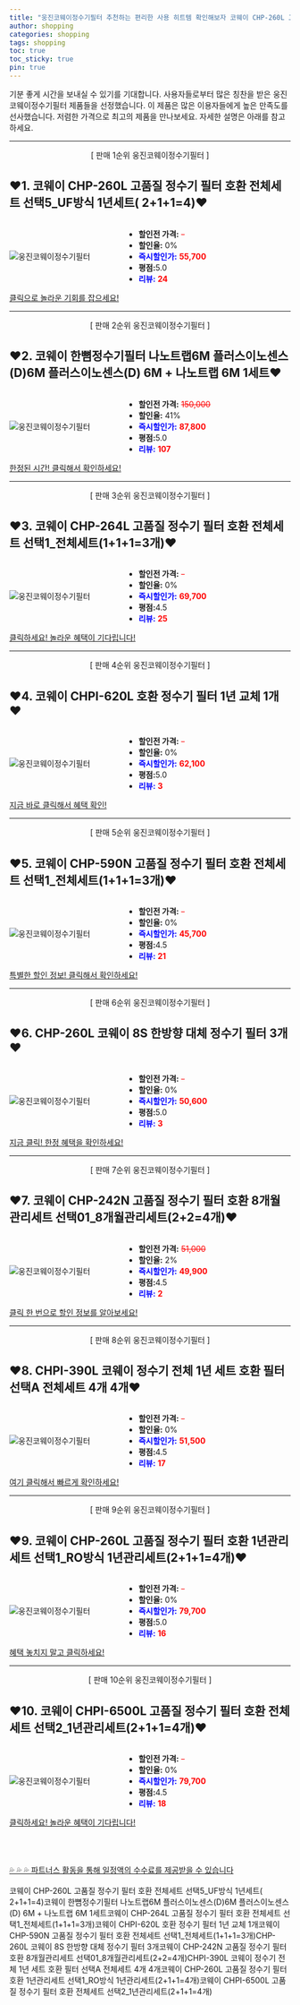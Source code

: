 ```yaml
---
title: "웅진코웨이정수기필터 추천하는 편리한 사용 히트템 확인해보자 코웨이 CHP-260L 고품질 정수기 필터"
author: shopping
categories: shopping
tags: shopping
toc: true
toc_sticky: true
pin: true
---
```

기분 좋게 시간을 보내실 수 있기를 기대합니다. 사용자들로부터 많은 칭찬을 받은 웅진코웨이정수기필터 제품들을 선정했습니다. 이 제품은 많은 이용자들에게 높은 만족도를 선사했습니다. 저렴한 가격으로 최고의 제품을 만나보세요. 자세한 설명은 아래를 참고하세요.

---
<p class="toplist" style="margin: 0 auto; display: block; width: fit-content;">[ 판매 1순위 웅진코웨이정수기필터 ]</p>

<h2><strong>❤️1. 코웨이 CHP-260L 고품질 정수기 필터 호환 전체세트 선택5_UF방식 1년세트( 2+1+1=4)❤️</strong></h2>

<div style="display: flex; align-items: center;">
    <div style="flex: 0.4;">
        <img src="https://thumbnail9.coupangcdn.com/thumbnails/remote/230x230ex/image/vendor_inventory/9f38/7a4a0634057e1091de71f4c6642515a6833795a856cfec5ed25f71e7e218.jpg" alt="웅진코웨이정수기필터" style="max-width: 100%;">
    </div>
    <div style="flex: 0.6; margin-left: 10px;">
        <ul>
            <li><strong>할인전 가격:</strong> <del style="color: red;">-</del></li>
            <li><strong>할인율:</strong> 0%</li>
            <li><span style='color:blue'><strong>즉시할인가:</strong></span> <span style='color:red'><strong>55,700</strong></span></li>
            <li><strong>평점:</strong>5.0</li>
            <li><span style='color:blue'><strong>리뷰:</strong></span> <span style='color:red'><strong>24</strong></span></li>
        </ul>
    </div>
</div>
<div class="center">
    <a href="https://William4Davisa.github.io?lptag=AF9450613&subid=githubio&pageKey=5620106741&traceid=V0-153&itemId=9107816197&vendorItemId=76389947096" class="myButton">
        클릭으로 놀라운 기회를 잡으세요!
    </a>
</div>


---
<p class="toplist" style="margin: 0 auto; display: block; width: fit-content;">[ 판매 2순위 웅진코웨이정수기필터 ]</p>

<h2><strong>❤️2. 코웨이 한뼘정수기필터 나노트랩6M 플러스이노센스(D)6M 플러스이노센스(D) 6M + 나노트랩 6M 1세트❤️</strong></h2>

<div style="display: flex; align-items: center;">
    <div style="flex: 0.4;">
        <img src="https://thumbnail9.coupangcdn.com/thumbnails/remote/230x230ex/image/vendor_inventory/5f85/57b23513061b197cfb5de2aafee2859909e99e4fb430c60d6ae94ec17f88.png" alt="웅진코웨이정수기필터" style="max-width: 100%;">
    </div>
    <div style="flex: 0.6; margin-left: 10px;">
        <ul>
            <li><strong>할인전 가격:</strong> <del style="color: red;">150,000</del></li>
            <li><strong>할인율:</strong> 41%</li>
            <li><span style='color:blue'><strong>즉시할인가:</strong></span> <span style='color:red'><strong>87,800</strong></span></li>
            <li><strong>평점:</strong>5.0</li>
            <li><span style='color:blue'><strong>리뷰:</strong></span> <span style='color:red'><strong>107</strong></span></li>
        </ul>
    </div>
</div>
<div class="center">
    <a href="https://William4Davisa.github.io?lptag=AF9450613&subid=githubio&pageKey=6674126083&traceid=V0-153&itemId=15365554958&vendorItemId=82585718280" class="myButton">
        한정된 시간! 클릭해서 확인하세요!
    </a>
</div>


---
<p class="toplist" style="margin: 0 auto; display: block; width: fit-content;">[ 판매 3순위 웅진코웨이정수기필터 ]</p>

<h2><strong>❤️3. 코웨이 CHP-264L 고품질 정수기 필터 호환 전체세트 선택1_전체세트(1+1+1=3개)❤️</strong></h2>

<div style="display: flex; align-items: center;">
    <div style="flex: 0.4;">
        <img src="https://thumbnail10.coupangcdn.com/thumbnails/remote/230x230ex/image/vendor_inventory/7702/39e002756f2ecdbe1ef5439598b7c991aecdbb4d681910af19708400f2ee.jpg" alt="웅진코웨이정수기필터" style="max-width: 100%;">
    </div>
    <div style="flex: 0.6; margin-left: 10px;">
        <ul>
            <li><strong>할인전 가격:</strong> <del style="color: red;">-</del></li>
            <li><strong>할인율:</strong> 0%</li>
            <li><span style='color:blue'><strong>즉시할인가:</strong></span> <span style='color:red'><strong>69,700</strong></span></li>
            <li><strong>평점:</strong>4.5</li>
            <li><span style='color:blue'><strong>리뷰:</strong></span> <span style='color:red'><strong>25</strong></span></li>
        </ul>
    </div>
</div>
<div class="center">
    <a href="https://William4Davisa.github.io?lptag=AF9450613&subid=githubio&pageKey=133115456&traceid=V0-153&itemId=391280359&vendorItemId=3952297967" class="myButton">
        클릭하세요! 놀라운 혜택이 기다립니다!
    </a>
</div>


---
<p class="toplist" style="margin: 0 auto; display: block; width: fit-content;">[ 판매 4순위 웅진코웨이정수기필터 ]</p>

<h2><strong>❤️4. 코웨이 CHPI-620L 호환 정수기 필터 1년 교체 1개❤️</strong></h2>

<div style="display: flex; align-items: center;">
    <div style="flex: 0.4;">
        <img src="https://thumbnail9.coupangcdn.com/thumbnails/remote/230x230ex/image/vendor_inventory/846b/969129ab6322b86da94a327cdcf91b7d5d6c7148a9da64b138bebef80fed.jpeg" alt="웅진코웨이정수기필터" style="max-width: 100%;">
    </div>
    <div style="flex: 0.6; margin-left: 10px;">
        <ul>
            <li><strong>할인전 가격:</strong> <del style="color: red;">-</del></li>
            <li><strong>할인율:</strong> 0%</li>
            <li><span style='color:blue'><strong>즉시할인가:</strong></span> <span style='color:red'><strong>62,100</strong></span></li>
            <li><strong>평점:</strong>5.0</li>
            <li><span style='color:blue'><strong>리뷰:</strong></span> <span style='color:red'><strong>3</strong></span></li>
        </ul>
    </div>
</div>
<div class="center">
    <a href="https://William4Davisa.github.io?lptag=AF9450613&subid=githubio&pageKey=5580819358&traceid=V0-153&itemId=8918117507&vendorItemId=76204716693" class="myButton">
        지금 바로 클릭해서 혜택 확인!
    </a>
</div>


---
<p class="toplist" style="margin: 0 auto; display: block; width: fit-content;">[ 판매 5순위 웅진코웨이정수기필터 ]</p>

<h2><strong>❤️5. 코웨이 CHP-590N 고품질 정수기 필터 호환 전체세트 선택1_전체세트(1+1+1=3개)❤️</strong></h2>

<div style="display: flex; align-items: center;">
    <div style="flex: 0.4;">
        <img src="https://thumbnail8.coupangcdn.com/thumbnails/remote/230x230ex/image/vendor_inventory/images/2018/09/17/15/0/522a8204-ebc7-4d89-9419-fd3bbbd67b13.jpg" alt="웅진코웨이정수기필터" style="max-width: 100%;">
    </div>
    <div style="flex: 0.6; margin-left: 10px;">
        <ul>
            <li><strong>할인전 가격:</strong> <del style="color: red;">-</del></li>
            <li><strong>할인율:</strong> 0%</li>
            <li><span style='color:blue'><strong>즉시할인가:</strong></span> <span style='color:red'><strong>45,700</strong></span></li>
            <li><strong>평점:</strong>4.5</li>
            <li><span style='color:blue'><strong>리뷰:</strong></span> <span style='color:red'><strong>21</strong></span></li>
        </ul>
    </div>
</div>
<div class="center">
    <a href="https://William4Davisa.github.io?lptag=AF9450613&subid=githubio&pageKey=135072700&traceid=V0-153&itemId=396421513&vendorItemId=3965616240" class="myButton">
        특별한 할인 정보! 클릭해서 확인하세요!
    </a>
</div>


---
<p class="toplist" style="margin: 0 auto; display: block; width: fit-content;">[ 판매 6순위 웅진코웨이정수기필터 ]</p>

<h2><strong>❤️6. CHP-260L 코웨이 8S 한방향 대체 정수기 필터 3개❤️</strong></h2>

<div style="display: flex; align-items: center;">
    <div style="flex: 0.4;">
        <img src="https://thumbnail7.coupangcdn.com/thumbnails/remote/230x230ex/image/vendor_inventory/6bf6/cad24df95fb43e094c7f68782df9bbba602852a9615bba533950dffb7d68.jpeg" alt="웅진코웨이정수기필터" style="max-width: 100%;">
    </div>
    <div style="flex: 0.6; margin-left: 10px;">
        <ul>
            <li><strong>할인전 가격:</strong> <del style="color: red;">-</del></li>
            <li><strong>할인율:</strong> 0%</li>
            <li><span style='color:blue'><strong>즉시할인가:</strong></span> <span style='color:red'><strong>50,600</strong></span></li>
            <li><strong>평점:</strong>5.0</li>
            <li><span style='color:blue'><strong>리뷰:</strong></span> <span style='color:red'><strong>3</strong></span></li>
        </ul>
    </div>
</div>
<div class="center">
    <a href="https://William4Davisa.github.io?lptag=AF9450613&subid=githubio&pageKey=5580902810&traceid=V0-153&itemId=8918415470&vendorItemId=76205013501" class="myButton">
        지금 클릭! 한정 혜택을 확인하세요!
    </a>
</div>


---
<p class="toplist" style="margin: 0 auto; display: block; width: fit-content;">[ 판매 7순위 웅진코웨이정수기필터 ]</p>

<h2><strong>❤️7. 코웨이 CHP-242N 고품질 정수기 필터 호환 8개월관리세트 선택01_8개월관리세트(2+2=4개)❤️</strong></h2>

<div style="display: flex; align-items: center;">
    <div style="flex: 0.4;">
        <img src="https://thumbnail10.coupangcdn.com/thumbnails/remote/230x230ex/image/vendor_inventory/d09e/43366420fdb458ad5f545caec30429c1644c0de600a00f72b6184e4169cf.jpg" alt="웅진코웨이정수기필터" style="max-width: 100%;">
    </div>
    <div style="flex: 0.6; margin-left: 10px;">
        <ul>
            <li><strong>할인전 가격:</strong> <del style="color: red;">51,000</del></li>
            <li><strong>할인율:</strong> 2%</li>
            <li><span style='color:blue'><strong>즉시할인가:</strong></span> <span style='color:red'><strong>49,900</strong></span></li>
            <li><strong>평점:</strong>4.5</li>
            <li><span style='color:blue'><strong>리뷰:</strong></span> <span style='color:red'><strong>2</strong></span></li>
        </ul>
    </div>
</div>
<div class="center">
    <a href="https://William4Davisa.github.io?lptag=AF9450613&subid=githubio&pageKey=1122870803&traceid=V0-153&itemId=2088742634&vendorItemId=70087715599" class="myButton">
        클릭 한 번으로 할인 정보를 알아보세요!
    </a>
</div>


---
<p class="toplist" style="margin: 0 auto; display: block; width: fit-content;">[ 판매 8순위 웅진코웨이정수기필터 ]</p>

<h2><strong>❤️8. CHPI-390L 코웨이 정수기 전체 1년 세트 호환 필터 선택A 전체세트 4개 4개❤️</strong></h2>

<div style="display: flex; align-items: center;">
    <div style="flex: 0.4;">
        <img src="https://thumbnail9.coupangcdn.com/thumbnails/remote/230x230ex/image/vendor_inventory/34d7/ff3ec33a460ff63917f84204686fd341cf07ec254b5677c195f12ea5e162.jpeg" alt="웅진코웨이정수기필터" style="max-width: 100%;">
    </div>
    <div style="flex: 0.6; margin-left: 10px;">
        <ul>
            <li><strong>할인전 가격:</strong> <del style="color: red;">-</del></li>
            <li><strong>할인율:</strong> 0%</li>
            <li><span style='color:blue'><strong>즉시할인가:</strong></span> <span style='color:red'><strong>51,500</strong></span></li>
            <li><strong>평점:</strong>4.5</li>
            <li><span style='color:blue'><strong>리뷰:</strong></span> <span style='color:red'><strong>17</strong></span></li>
        </ul>
    </div>
</div>
<div class="center">
    <a href="https://William4Davisa.github.io?lptag=AF9450613&subid=githubio&pageKey=5580994253&traceid=V0-153&itemId=8918809288&vendorItemId=76205405315" class="myButton">
        여기 클릭해서 빠르게 확인하세요!
    </a>
</div>


---
<p class="toplist" style="margin: 0 auto; display: block; width: fit-content;">[ 판매 9순위 웅진코웨이정수기필터 ]</p>

<h2><strong>❤️9. 코웨이 CHP-260L 고품질 정수기 필터 호환 1년관리세트 선택1_RO방식 1년관리세트(2+1+1=4개)❤️</strong></h2>

<div style="display: flex; align-items: center;">
    <div style="flex: 0.4;">
        <img src="https://thumbnail10.coupangcdn.com/thumbnails/remote/230x230ex/image/vendor_inventory/d104/e38f80b216183f81c8901d43fcabf32ab2271bc744880325f5a6fb3a9ebc.jpg" alt="웅진코웨이정수기필터" style="max-width: 100%;">
    </div>
    <div style="flex: 0.6; margin-left: 10px;">
        <ul>
            <li><strong>할인전 가격:</strong> <del style="color: red;">-</del></li>
            <li><strong>할인율:</strong> 0%</li>
            <li><span style='color:blue'><strong>즉시할인가:</strong></span> <span style='color:red'><strong>79,700</strong></span></li>
            <li><strong>평점:</strong>5.0</li>
            <li><span style='color:blue'><strong>리뷰:</strong></span> <span style='color:red'><strong>16</strong></span></li>
        </ul>
    </div>
</div>
<div class="center">
    <a href="https://William4Davisa.github.io?lptag=AF9450613&subid=githubio&pageKey=133114153&traceid=V0-153&itemId=391274110&vendorItemId=3952287979" class="myButton">
        혜택 놓치지 말고 클릭하세요!
    </a>
</div>


---
<p class="toplist" style="margin: 0 auto; display: block; width: fit-content;">[ 판매 10순위 웅진코웨이정수기필터 ]</p>

<h2><strong>❤️10. 코웨이 CHPI-6500L 고품질 정수기 필터 호환 전체세트 선택2_1년관리세트(2+1+1=4개)❤️</strong></h2>

<div style="display: flex; align-items: center;">
    <div style="flex: 0.4;">
        <img src="https://thumbnail7.coupangcdn.com/thumbnails/remote/230x230ex/image/vendor_inventory/f96d/cc471826852b90f32ee9481c44102fd8a863e56d12d58af53dde3275f6fa.jpg" alt="웅진코웨이정수기필터" style="max-width: 100%;">
    </div>
    <div style="flex: 0.6; margin-left: 10px;">
        <ul>
            <li><strong>할인전 가격:</strong> <del style="color: red;">-</del></li>
            <li><strong>할인율:</strong> 0%</li>
            <li><span style='color:blue'><strong>즉시할인가:</strong></span> <span style='color:red'><strong>79,700</strong></span></li>
            <li><strong>평점:</strong>4.5</li>
            <li><span style='color:blue'><strong>리뷰:</strong></span> <span style='color:red'><strong>18</strong></span></li>
        </ul>
    </div>
</div>
<div class="center">
    <a href="https://William4Davisa.github.io?lptag=AF9450613&subid=githubio&pageKey=1175648248&traceid=V0-153&itemId=2154403367&vendorItemId=70152872677" class="myButton">
        클릭하세요! 놀라운 혜택이 기다립니다!
    </a>
</div>

<br><br><br>[💦 💦 💦 파트너스 활동을 통해 일정액의 수수료를 제공받을 수 있습니다](https://link.coupang.com/a/bcpT2c)<br><br>코웨이 CHP-260L 고품질 정수기 필터 호환 전체세트 선택5_UF방식 1년세트( 2+1+1=4)코웨이 한뼘정수기필터 나노트랩6M 플러스이노센스(D)6M 플러스이노센스(D) 6M + 나노트랩 6M 1세트코웨이 CHP-264L 고품질 정수기 필터 호환 전체세트 선택1_전체세트(1+1+1=3개)코웨이 CHPI-620L 호환 정수기 필터 1년 교체 1개코웨이 CHP-590N 고품질 정수기 필터 호환 전체세트 선택1_전체세트(1+1+1=3개)CHP-260L 코웨이 8S 한방향 대체 정수기 필터 3개코웨이 CHP-242N 고품질 정수기 필터 호환 8개월관리세트 선택01_8개월관리세트(2+2=4개)CHPI-390L 코웨이 정수기 전체 1년 세트 호환 필터 선택A 전체세트 4개 4개코웨이 CHP-260L 고품질 정수기 필터 호환 1년관리세트 선택1_RO방식 1년관리세트(2+1+1=4개)코웨이 CHPI-6500L 고품질 정수기 필터 호환 전체세트 선택2_1년관리세트(2+1+1=4개)